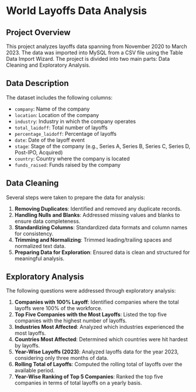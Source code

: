 # World Layoffs Data Analysis

## Project Overview

This project analyzes layoffs data spanning from November 2020 to March 2023. The data was imported into MySQL from a CSV file using the Table Data Import Wizard. The project is divided into two main parts: Data Cleaning and Exploratory Analysis.

## Data Description

The dataset includes the following columns:
- `company`: Name of the company
- `location`: Location of the company
- `industry`: Industry in which the company operates
- `total_laidoff`: Total number of layoffs
- `percentage_laidoff`: Percentage of layoffs
- `date`: Date of the layoff event
- `stage`: Stage of the company (e.g., Series A, Series B, Series C, Series D, Post-IPO, Acquired)
- `country`: Country where the company is located
- `funds_raised`: Funds raised by the company

## Data Cleaning

Several steps were taken to prepare the data for analysis:

1. **Removing Duplicates**: Identified and removed any duplicate records.
2. **Handling Nulls and Blanks**: Addressed missing values and blanks to ensure data completeness.
3. **Standardizing Columns**: Standardized data formats and column names for consistency.
4. **Trimming and Normalizing**: Trimmed leading/trailing spaces and normalized text data.
5. **Preparing Data for Exploration**: Ensured data is clean and structured for meaningful analysis.

## Exploratory Analysis

The following questions were addressed through exploratory analysis:

1. **Companies with 100% Layoff**: Identified companies where the total layoffs were 100% of the workforce.
2. **Top Five Companies with the Most Layoffs**: Listed the top five companies with the highest number of layoffs.
3. **Industries Most Affected**: Analyzed which industries experienced the most layoffs.
4. **Countries Most Affected**: Determined which countries were hit hardest by layoffs.
5. **Year-Wise Layoffs (2023)**: Analyzed layoffs data for the year 2023, considering only three months of data.
6. **Rolling Total of Layoffs**: Computed the rolling total of layoffs over the available period.
7. **Year-Wise Ranking of Top 5 Companies**: Ranked the top five companies in terms of total layoffs on a yearly basis.
